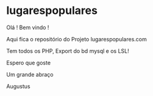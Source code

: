 # lugarespopulares

Olá ! Bem vindo !

Aqui fica o repositório do Projeto lugarespopulares.com

Tem todos os PHP, Export do bd mysql e os LSL!

Espero que goste

Um grande abraço

Augustus

